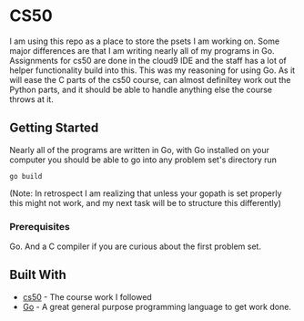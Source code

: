 # CS50

I am using this repo as a place to store the psets I am working on. Some major differences are that I am writing nearly all of my programs in Go. Assignments for cs50 are done in the cloud9 IDE and the staff has a lot of helper functionality build into this. This was my reasoning for using Go. As it will ease the C parts of the cs50 course, can almost definiltey work out the Python parts, and it should be able to handle anything else the course throws at it.

## Getting Started

Nearly all of the programs are written in Go, with Go installed on your computer you should be able to go into any problem set's directory run 
```
go build
```
(Note: In retrospect I am realizing that unless your gopath is set properly this might not work, and my next task will be to structure this differently)

### Prerequisites

Go. And a C compiler if you are curious about the first problem set.

## Built With
* [cs50](https://cs50.harvard.edu/weeks) - The course work I followed
* [Go](https://golang.org/) - A great general purpose programming language to get work done.


